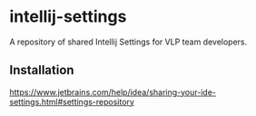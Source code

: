 # intellij-settings
A repository of shared Intellij Settings for VLP team developers.

## Installation
https://www.jetbrains.com/help/idea/sharing-your-ide-settings.html#settings-repository
